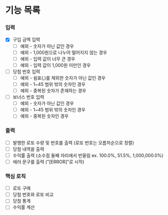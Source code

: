 # 기능 목록

### 입력
- [x] 구입 금액 입력
  - [ ] 예외 - 숫자가 아닌 값인 경우
  - [ ] 예외 - 1,000원으로 나누어 떨어지지 않는 경우
  - [ ] 예외 - 입력 값이 너무 큰 경우
  - [ ] 예외 - 입력 값이 1,000원 미만인 경우

- [ ] 당첨 번호 입력
  - [ ] 예외 - 쉼표(,)를 제외한 숫자가 아닌 값인 경우
  - [ ] 예외 - 1~45 범위 밖의 숫자인 경우
  - [ ] 예외 - 중복된 숫자가 존재하는 경우

- [ ] 보너스 번호 입력
  - [ ] 예외 - 숫자가 아닌 값인 경우
  - [ ] 예외 - 1~45 범위 밖의 숫자인 경우
  - [ ] 예외 - 중복된 숫자인 경우

### 출력
- [ ] 발행한 로또 수량 및 번호를 출력 (로또 번호는 오름차순으로 정렬)
- [ ] 당첨 내역을 출력
- [ ] 수익률 출력 (소수점 둘째 자리에서 반올림 ex. 100.0%, 51.5%, 1,000,000.0%)
- [ ] 에러 문구를 출력 ("[ERROR]"로 시작) 

### 핵심 로직

- [ ] 로또 구매
- [ ] 당첨 번호와 로또 비교
- [ ] 당첨 통계
- [ ] 수익률 계산